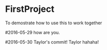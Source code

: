 # FirstProject
To demostrate how to use this to work together


#2016-05-29
how are you.

#2016-05-30 
Taylor's commit!
Taylor hahaha!